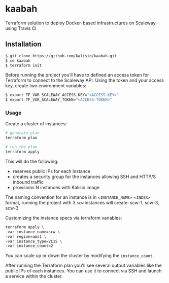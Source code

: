 # kaabah

Terraform solution to deploy Docker-based infrastructures on Scaleway using Travis CI

## Installation

```bash
$ git clone https://github.com/kalisio/kaabah.git
$ cd kaabah
$ terraform init
```

Before running the project you'll have to defined an access token for Terraform to connect to the Scaleway API. 
Using the token and your access key, create two environment variables:

```bash
$ export TF_VAR_SCALEWAY_ACCESS_KEY="<ACCESS-KEY>"
$ export TF_VAR_SCALEWAY_TOKEN="<ACCESS-TOKEN>" 
```

### Usage

Create a cluster of instances:

```bash
# generate plan
terraform plan

# run the plan
terraform apply 
```

This will do the following:

* reserves public IPs for each instance
* creates a security group for the instances allowing SSH and HTTP/S inbound traffic
* provisions N instances with Kalisio image

The naming convention for an instance is in `<INSTANCE_NAME>-<INDEX>` format, 
running the project with 3 `scw` instances will create: scw-1, scw-3, scw-3. 

Customizing the instance specs via terraform variables:

```bash
terraform apply \
-var instance_name=scw \
-var region=ams1 \
-var instance_type=VC1S \
-var instance_count=2
```

You can scale up or down the cluster by modifying the `instance_count`. 

After running the Terraform plan you'll see several output variables like the public IPs of each instances. 
You can use it to connect via SSH and launch a service within the cluster.
